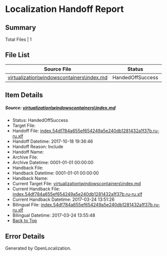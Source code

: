 # <a name='report-top'></a> Localization Handoff Report

## Summary
 Total Files | 1

## File List
 Source File | Status | Details 
 ----------- | ------ | ------- 
 [virtualization\windowscontainers\index.md](https://github.com/Microsoft/Virtualization-Documentation-Private/blob/5bb93cf92236779f66bfdee996669f7b0bc5287c/virtualization/windowscontainers/index.md) | HandedOffSuccess | [Details](#7693be8567f6fbd0ebd8ffa72142dc1c5bbef096304)

## Item Details
##### <a name='7693be8567f6fbd0ebd8ffa72142dc1c5bbef096304'></a> Source: [virtualization\windowscontainers\index.md](https://github.com/Microsoft/Virtualization-Documentation-Private/blob/5bb93cf92236779f66bfdee996669f7b0bc5287c/virtualization/windowscontainers/index.md)
* Status: HandedOffSuccess
* Target File: 
* Handoff File: [index.54df784a655ef654249a5e240db1281432a1f37b.ru-ru.xlf](https://github.com/MicrosoftDocs/Virtualization-Documentation-Private.handoff/blob/98b83c9b09dff780bfbf54bfcf1ff56520131a0c/ol-handoff/MicrosoftDocs/Virtualization-Documentation-Private.ru-ru/live/index.54df784a655ef654249a5e240db1281432a1f37b.ru-ru.xlf)
* Handoff Datetime: 2017-10-18 19:36:46
* Handoff Reason: Include
* Handoff Name: 
* Archive File: 
* Archive Datetime: 0001-01-01 00:00:00
* Handback File: 
* Handback Datetime: 0001-01-01 00:00:00
* Handback Name: 
* Current Target File: [virtualization\windowscontainers\index.md](https://github.com/MicrosoftDocs/Virtualization-Documentation-Private.ru-ru/blob/acb5c88f6cafcc4ed2e300234c2f1a456634af10/virtualization/windowscontainers/index.md)
* Current Handback File: [index.54df784a655ef654249a5e240db1281432a1f37b.ru-ru.xlf](https://github.com/MicrosoftDocs/Virtualization-Documentation-Private.handback/blob/21bfd91373f92b540f1a914790bb4d09fe99bf58/ol-handback/Microsoft/Virtualization-Documentation-Private.ru-ru/live/index.54df784a655ef654249a5e240db1281432a1f37b.ru-ru.xlf)
* Current Handback Datetime: 2017-03-24 13:51:26
* Bilingual File: [index.54df784a655ef654249a5e240db1281432a1f37b.ru-ru.xlf](https://github.com/MicrosoftDocs/Virtualization-Documentation-Private.handback/blob/21bfd91373f92b540f1a914790bb4d09fe99bf58/ol-handback/Microsoft/Virtualization-Documentation-Private.ru-ru/live/index.54df784a655ef654249a5e240db1281432a1f37b.ru-ru.xlf)
* Bilingual Datetime: 2017-03-24 13:55:48
* [Back to Top](#report-top)


## Error Details

Generated by OpenLocalization.

